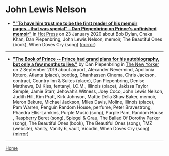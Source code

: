 # John Lewis Nelson

 - [**""To have him trust me to be the first reader of his memoir pages...that was special" – Dan Piepenbring on Prince's unfinished memoir"**](https://www.hotpress.com/music/trust-first-reader-memoir-pages-special-dan-piepenbring-princes-unfinished-memoir-22801383) in [Hot Press](https://www.hotpress.com/) on 23 January 2020 about Bob Dylan, Chaka Khan, Dan Piepenbring, John Lewis Nelson, memoir, The Beautiful Ones (book), When Doves Cry (song) ([mirror](https://web.archive.org/web/*/https://www.hotpress.com/music/trust-first-reader-memoir-pages-special-dan-piepenbring-princes-unfinished-memoir-22801383))

----

 - [**"The Book of Prince -- Prince had grand plans for his autobiography, but only a few months to live."**](https://www.newyorker.com/magazine/2019/09/09/the-book-of-prince) by Dan Piepenbring in [The New Yorker](https://www.newyorker.com/) on 2 September 2019 about airport, Alexander Nevermind, Apollonia Kotero, Atlanta (place), bootleg, Chanhassen Cinema, Chris Jackson, contract, Country Inn & Suites (place), Dan Piepenbring, Denise Matthews, DJ Kiss, fentanyl, I.C.M., Illinois (place), Jakissa Taylor Semple, Jamie Starr, Jehovah’s Witness, Joey Coco, John Lewis Nelson, Judith Hill, Kim Pratt, Kirk Johnson, Mattie Della Shaw Baker, memoir, Meron Bekure, Michael Jackson, Miles Davis, Moline, Illinois (place), Pam Warren, Penguin Random House, perfume, Peter Bravestrong, Phaedra Ellis-Lamkins, Purple Music (song), Purple Pam, Random House , Raspberry Beret (song), Spiegel & Grau, The Ballad Of Dorothy Parker (song), The Beautiful Ones (book), The Beautiful Ones (song), TMZ (website), Vanity, Vanity 6, vault, Vicodin, When Doves Cry (song) ([mirror](https://web.archive.org/web/*/https://www.newyorker.com/magazine/2019/09/09/the-book-of-prince))

----

[Home](../)
